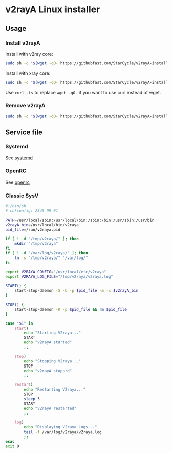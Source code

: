 # v2rayA Linux installer

## Usage

### Install v2rayA

Install with v2ray core:

```sh
sudo sh -c "$(wget -qO- https://githubfast.com/StarCycle/v2rayA-installer/raw/main/installer.sh)" @ --with-v2ray
```

Install with xray core:

```sh
sudo sh -c "$(wget -qO- https://githubfast.com/StarCycle/v2rayA-installer/raw/main/installer.sh)" @ --with-xray
```

Use `curl -Ls` to replace `wget -qO-` if you want to use curl instead of wget.

### Remove v2rayA

```sh
sudo sh -c "$(wget -qO- https://githubfast.com/StarCycle/v2rayA-installer/raw/main/uninstaller.sh)"
```

## Service file

### Systemd

See [systemd](./systemd/)

### OpenRC

See [openrc](./openrc/)

### Classic SysV

```sh
#!/bin/sh 
# chkconfig: 2345 99 01

PATH=/usr/local/sbin:/usr/local/bin:/sbin:/bin:/usr/sbin:/usr/bin
v2rayA_bin=/usr/local/bin/v2raya
pid_file=/run/v2raya.pid

if [ ! -d "/tmp/v2raya/" ]; then 
    mkdir "/tmp/v2raya" 
fi
if [ ! -d "/var/log/v2raya/" ]; then
    ln -s "/tmp/v2raya/" "/var/log/"
fi

export V2RAYA_CONFIG="/usr/local/etc/v2raya"
export V2RAYA_LOG_FILE="/tmp/v2raya/v2raya.log"

START() {
    start-stop-daemon -S -b -p $pid_file -m -x $v2rayA_bin
}

STOP() {
    start-stop-daemon -K -p $pid_file && rm $pid_file
}

case "$1" in
    start)
        echo "Starting V2raya..."
        START
        echo "v2rayA started"
        ;;

    stop)
        echo "Stopping V2raya..."
        STOP
        echo "v2rayA stopprd"
        ;;

    restart)
        echo "Restarting V2raya..."
        STOP
        sleep 3
        START
        echo "v2rayA restarted"
        ;;

    log)
        echo "Displaying V2raya Logs..."
        tail -f /var/log/v2raya/v2raya.log
        ;;
esac
exit 0
```
